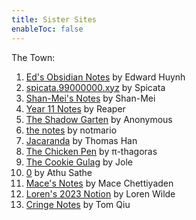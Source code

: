 ```yaml
---
title: Sister Sites
enableToc: false
---
```


The Town:
1. [Ed's Obsidian Notes](https://edsobsidiannotes.netlify.app/) by Edward Huynh
2. [spicata.99000000.xyz](https://spicata.99000000.xyz/) by Spicata
3. [Shan-Mei's Notes](https://shan-mei.github.io/shanmeis-notes/) by Shan-Mei
4. [Year 11 Notes](https://grim4reaper.github.io/Year11Notes/) by Reaper
5. [The Shadow Garten](https://anonymoof1528.github.io/the-shadow-garten/) by Anonymous
6. [the notes](https://notmario.github.io/thenotes/) by notmario
7. [Jacaranda](https://nottacoz.github.io/jacaranda/) by Thomas Han
8. [The Chicken Pen](https://pi-thagoras.github.io/the-chicken-pen/) by π-thagoras
9. [The Cookie Gulag](https://rubver16.github.io/joles-notes/) by Jole
10. [0](https://super-cookies.github.io/duk/) by Athu Sathe
11.  [Mace's Notes](https://macesnotes.netlify.app/) by Mace Chettiyaden
12. [Loren's 2023 Notion](https://ionized-satellite-e99.notion.site/Loren-s-2023-Notion-cd03827de0a743468d9fb5a70413fc95) by Loren Wilde
13. [Cringe Notes](https://grimreaper2654.github.io/Notes/) by Tom Qiu




